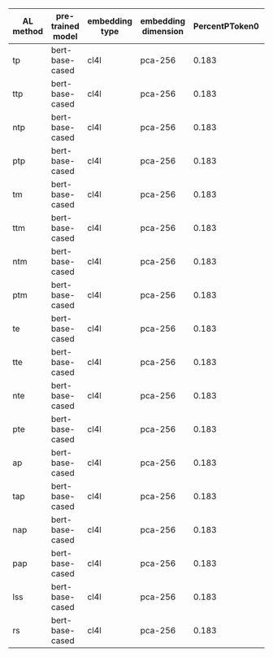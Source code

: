 | AL method   | pre-trained model   | embedding type   | embedding dimension   |   PercentPToken0 |   PercentPToken1 |   PercentPToken2 |   PercentPToken3 |   PercentPToken4 |   PercentPToken5 |   PercentPToken6 |   PercentPToken7 |   PercentPToken8 |   PercentPToken9 |   PercentPToken10 |   PercentPToken11 |   PercentPToken12 |   PercentPToken13 |
|-------------|---------------------|------------------|-----------------------|------------------|------------------|------------------|------------------|------------------|------------------|------------------|------------------|------------------|------------------|-------------------|-------------------|-------------------|-------------------|
| tp          | bert-base-cased     | cl4l             | pca-256               |            0.183 |            0.153 |            0.111 |            0.164 |            0.186 |            0.181 |            0.202 |            0.194 |            0.193 |            0.193 |             0.198 |             0.184 |             0.164 |             0.145 |
| ttp         | bert-base-cased     | cl4l             | pca-256               |            0.183 |            0.177 |            0.192 |            0.25  |            0.289 |            0.22  |            0.228 |            0.187 |            0.208 |            0.217 |             0.199 |             0.183 |             0.16  |             0.143 |
| ntp         | bert-base-cased     | cl4l             | pca-256               |            0.183 |            0.8   |            0.368 |            0.466 |            0.283 |            0.333 |            0.215 |            0.22  |            0.319 |            0.283 |             0.26  |             0.199 |             0.164 |             0.133 |
| ptp         | bert-base-cased     | cl4l             | pca-256               |            0.183 |            0.172 |            0.235 |            0.17  |            0.212 |            0.267 |            0.221 |            0.267 |            0.276 |            0.251 |             0.229 |             0.178 |             0.169 |             0.133 |
| tm          | bert-base-cased     | cl4l             | pca-256               |            0.183 |            0.145 |            0.171 |            0.173 |            0.181 |            0.197 |            0.187 |            0.198 |            0.2   |            0.194 |             0.191 |             0.186 |             0.164 |             0.145 |
| ttm         | bert-base-cased     | cl4l             | pca-256               |            0.183 |            0.18  |            0.186 |            0.29  |            0.255 |            0.238 |            0.209 |            0.199 |            0.207 |            0.212 |             0.202 |             0.183 |             0.158 |             0.143 |
| ntm         | bert-base-cased     | cl4l             | pca-256               |            0.183 |            0.81  |            0.571 |            0.526 |            0.481 |            0.378 |            0.193 |            0.29  |            0.304 |            0.289 |             0.261 |             0.2   |             0.16  |             0.136 |
| ptm         | bert-base-cased     | cl4l             | pca-256               |            0.183 |            0.128 |            0.195 |            0.216 |            0.217 |            0.249 |            0.256 |            0.297 |            0.248 |            0.211 |             0.192 |             0.181 |             0.166 |             0.145 |
| te          | bert-base-cased     | cl4l             | pca-256               |            0.183 |            0.158 |            0.144 |            0.167 |            0.181 |            0.195 |            0.218 |            0.196 |            0.201 |            0.201 |             0.189 |             0.187 |             0.164 |             0.146 |
| tte         | bert-base-cased     | cl4l             | pca-256               |            0.183 |            0.169 |            0.199 |            0.262 |            0.261 |            0.249 |            0.215 |            0.203 |            0.201 |            0.224 |             0.201 |             0.181 |             0.158 |             0.143 |
| nte         | bert-base-cased     | cl4l             | pca-256               |            0.183 |            0.484 |            0.459 |            0.453 |            0.178 |            0.226 |            0.342 |            0.183 |            0.301 |            0.265 |             0.283 |             0.196 |             0.165 |             0.135 |
| pte         | bert-base-cased     | cl4l             | pca-256               |            0.183 |            0.157 |            0.177 |            0.202 |            0.231 |            0.286 |            0.189 |            0.286 |            0.28  |            0.24  |             0.232 |             0.182 |             0.168 |             0.132 |
| ap          | bert-base-cased     | cl4l             | pca-256               |            0.183 |            0.098 |            0.095 |            0.161 |            0.212 |            0.186 |            0.213 |            0.205 |            0.202 |            0.198 |             0.19  |             0.184 |             0.164 |             0.146 |
| tap         | bert-base-cased     | cl4l             | pca-256               |            0.183 |            0.169 |            0.187 |            0.249 |            0.288 |            0.228 |            0.209 |            0.215 |            0.205 |            0.211 |             0.202 |             0.183 |             0.158 |             0.144 |
| nap         | bert-base-cased     | cl4l             | pca-256               |            0.183 |            0.733 |            0.438 |            0.286 |            0.22  |            0.287 |            0.289 |            0.233 |            0.294 |            0.293 |             0.259 |             0.198 |             0.163 |             0.133 |
| pap         | bert-base-cased     | cl4l             | pca-256               |            0.183 |            0.16  |            0.175 |            0.176 |            0.306 |            0.25  |            0.164 |            0.265 |            0.254 |            0.257 |             0.226 |             0.178 |             0.171 |             0.132 |
| lss         | bert-base-cased     | cl4l             | pca-256               |            0.183 |            0.162 |            0.198 |            0.173 |            0.09  |            0.14  |            0.13  |            0.125 |            0.131 |            0.137 |             0.132 |             0.122 |             0.191 |             0.294 |
| rs          | bert-base-cased     | cl4l             | pca-256               |            0.183 |            0.278 |            0.211 |            0.187 |            0.172 |            0.165 |            0.155 |            0.164 |            0.164 |            0.166 |             0.164 |             0.169 |             0.167 |             0.168 |